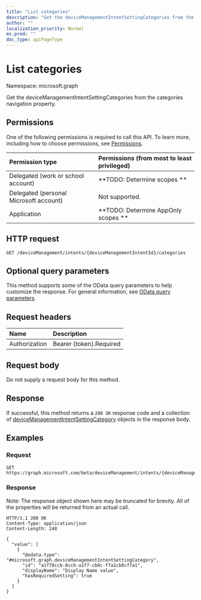 ```yaml
---
title: "List categories"
description: "Get the deviceManagementIntentSettingCategories from the categories navigation property."
author: ""
localization_priority: Normal
ms.prod: ""
doc_type: apiPageType
---
```


# List categories

Namespace: microsoft.graph

Get the deviceManagementIntentSettingCategories from the categories navigation property.

## Permissions
One of the following permissions is required to call this API. To learn more, including how to choose permissions, see [Permissions](/concepts/permissions-reference.md).

|Permission type|Permissions (from most to least privileged)|
|:---|:---|
|Delegated (work or school account)|**TODO: Determine scopes **|
|Delegated (personal Microsoft account)|Not supported.|
|Application|**TODO: Determine AppOnly scopes **|

## HTTP request
<!-- {
  "blockType": "ignored"
}
-->
``` http
GET /deviceManagement/intents/{deviceManagementIntentId}/categories
```

## Optional query parameters
This method supports some of the OData query parameters to help customize the response. For general information, see [OData query parameters](/graph/query-parameters).

## Request headers
|Name|Description|
|:---|:---|
|Authorization|Bearer {token}.Required|

## Request body
Do not supply a request body for this method.

## Response
If successful, this method returns a `200 OK` response code and a collection of [deviceManagementIntentSettingCategory](../resources/devicemanagementintentsettingcategory.md) objects in the response body.

## Examples

### Request
<!-- {
  "blockType": "request",
  "name": "get_devicemanagementintentsettingcategory"
}
-->
``` http
GET https://graph.microsoft.com/beta/deviceManagement/intents/{deviceManagementIntentId}/categories
```

### Response
Note: The response object shown here may be truncated for brevity. All of the properties will be returned from an actual call.
<!-- {
  "blockType": "response",
  "truncated": true,
  "@odata.type": "collection(microsoft.graph.devicemanagementintentsettingcategory)"
}
-->
``` http
HTTP/1.1 200 OK
Content-Type: application/json
Content-Length: 248

{
  "value": [
    {
      "@odata.type": "#microsoft.graph.deviceManagementIntentSettingCategory",
      "id": "a1f78ccb-8ccb-a1f7-cb8c-f7a1cb8cf7a1",
      "displayName": "Display Name value",
      "hasRequiredSetting": true
    }
  ]
}
```

